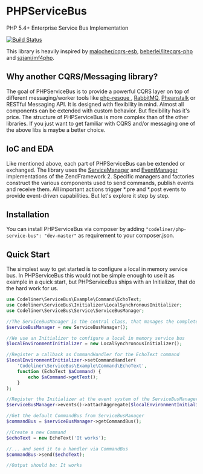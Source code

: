 PHPServiceBus
===============

PHP 5.4+ Enterprise Service Bus Implementation

[![Build Status](https://travis-ci.org/codeliner/php-service-bus.png?branch=master)](https://travis-ci.org/codeliner/php-service-bus)

This library is heavily inspired by [malocher/cqrs-esb](https://github.com/malocher/cqrs-esb), [beberlei/litecqrs-php](https://github.com/beberlei/litecqrs-php) and [szjani/mf4php](https://github.com/szjani/mf4php).

Why another CQRS/Messaging library?
-----------------------------------

The goal of PHPServiceBus is to provide a powerful CQRS layer on top of different messaging/worker tools like [php-resque
](https://github.com/chrisboulton/php-resque), [RabbitMQ](https://www.rabbitmq.com/), [Pheanstalk](https://github.com/pda/pheanstalk) or RESTful Messaging API.
It is designed with flexibility in mind. Almost all components can be extended with custom behavior. But flexibility has it's price. The structure of PHPServiceBus
is more complex than of the other libraries. If you just want to get familiar with CQRS and/or messaging one of the above libs is maybe a better choice.

IoC and EDA
-----------
Like mentioned above, each part of PHPServiceBus can be extended or exchanged. The library uses the [ServiceManager](http://framework.zend.com/manual/2.0/en/modules/zend.service-manager.quick-start.html) and [EventManager](http://framework.zend.com/manual/2.0/en/modules/zend.event-manager.event-manager.html) implementations
of the ZendFramework 2. Specific managers and factories construct the various components used to send commands, publish events and receive them. All important actions trigger *.pre and *.post events to provide event-driven capabilities.
But let's explore it step by step.

Installation
------------
You can install PHPServiceBus via composer by adding `"codeliner/php-service-bus": "dev-master"` as requirement to your composer.json.

Quick Start
-----------
The simplest way to get started is to configure a local in memory service bus. In PHPServiceBus this would not be simple enough to use it as example in a quick start,
but PHPServiceBus ships with an Initializer, that do the hard work for us.

```php
use Codeliner\ServiceBus\Example\Command\EchoText;
use Codeliner\ServiceBus\Initializer\LocalSynchronousInitializer;
use Codeliner\ServiceBus\Service\ServiceBusManager;

//The ServiceBusManager is the central class, that manages the complete service bus environment
$serviceBusManager = new ServiceBusManager();

//We use an Initializer to configure a local in memory service bus
$localEnvironmentInitializer = new LocalSynchronousInitializer();

//Register a callback as CommandHandler for the EchoText command
$localEnvironmentInitializer->setCommandHandler(
    'Codeliner\ServiceBus\Example\Command\EchoText',
    function (EchoText $aCommand) {
        echo $aCommand->getText();
    }
);

//Register the Initializer at the event system of the ServiceBusManager
$serviceBusManager->events()->attachAggregate($localEnvironmentInitializer);

//Get the default CommandBus from ServiceBusManager
$commandBus = $serviceBusManager->getCommandBus();

//Create a new Command
$echoText = new EchoText('It works');

//... and send it to a handler via CommandBus
$commandBus->send($echoText);

//Output should be: It works
```

